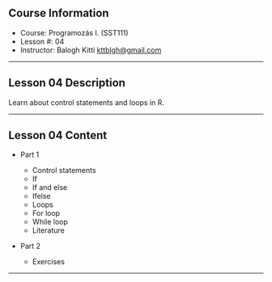 ## Course Information 

* Course: Programozás I. (SST111)
* Lesson #: 04
* Instructor: Balogh Kitti kttblgh@gmail.com

---

## Lesson 04 Description

Learn about control statements and loops in R.

---

## Lesson 04 Content

* Part 1
	* Control statements
	* If
	* If and else
	* Ifelse
	* Loops
	* For loop
	* While loop
	* Literature

* Part 2
	* Exercises

---

